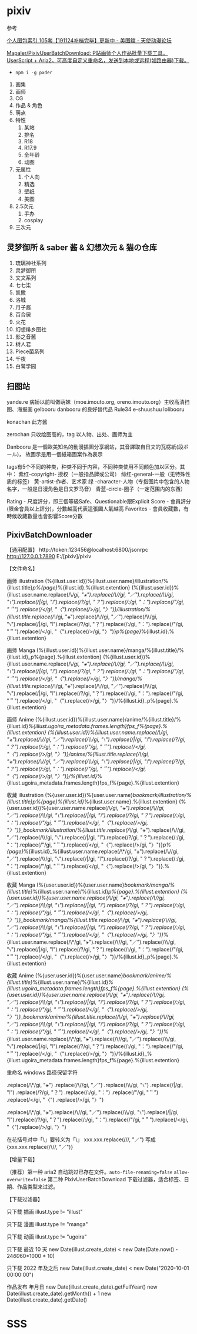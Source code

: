 # pixiv

参考

[个人图包索引 105套【191124补档完毕】更新中 - 美图舘 - 天使动漫论坛](https://www.tsdm.live/forum.php?mod=viewthread&tid=902674&fromuid=158902)

[Mapaler/PixivUserBatchDownload: P站画师个人作品批量下载工具，UserScript + Aria2。可高度自定义重命名，发送到本地或远程(如路由器)下载。](https://github.com/Mapaler/PixivUserBatchDownload)

- `npm i -g pxder`

1. 画集
2. 画师
3. CG
4. 作品 & 角色
5. 萌点
6. 特性
    1. 某站
    2. 排名
    3. R18
    4. R17.9
    5. 全年龄
    6. 动图
7. 无属性
    1. 个人向
    2. 精选
    3. 壁纸
    4. 美图
8. 2.5次元
    1. 手办
    2. cosplay
9. 三次元

## 灵梦御所 & saber 酱 & 幻想次元 & 猫の仓库

1. 琉璃神社系列
2. 灵梦御所
3. 文文系列
4. 七七柒
5. 凯撒
6. 洛城
7. 月子酱
8. 百合居
9. 火花
10. 幻想绯乡图社
11. 影之音酱
12. 树人君
13. Piece菌系列
14. 千夜
15. 白鹭学园


## 扫图站

yande.re    病娇以前叫做萌妹（moe.imouto.org, oreno.imouto.org）主收高清扫图、海报画
gelbooru    danbooru 的良好替代品
Rule34
e-shuushuu
lolibooru

konachan    此方酱

zerochan    只收绘图高的，tag 以人物、出处、画师为主


Danbooru 是一個歐美知名的動漫插圖分享網站，其音譯取自日文的瓦楞紙(段ボール)，
故圖示是用一個紙箱圖案作為表示

tags有5个不同的种类，种类不同于内容，不同种类使用不同颜色加以区分。其中：
紫红-copyright- 授权（一般指品牌或公司）
绯红-general-一般（无特殊性质的标签）
黄-artist-作者、艺术家
绿 -character-人物（专指图片中包含的人物名字，一般是日漫角色是日文罗马音）
青蓝-circle-圈子（一定范围内的东西）

Rating - 尺度評分，即三個等級Safe、Questionable跟Explicit
Score - 會員評分(限金會員以上評分)，分數越高代表這張圖人氣越高
Favorites - 會員收藏數，有時候收藏數量也會影響Score分數



## PixivBatchDownloader

【通用配置】
http://token:123456@localhost:6800/jsonrpc
http://127.0.0.1:7890
E:/[pixiv]/pixiv




【文件命名】

画师 illustration
(%{illust.user.id})%{illust.user.name}/illustration/%{illust.title}_p%{page}_%{illust.id}.%{illust.extention}
(%{illust.user.id})%{illust.user.name.replace(/\\*/gi, "⚹").replace(/\\//gi, "／").replace(/\\\\/gi, "∖").replace(/\|/gi, "∣").replace(/\?/gi, "？").replace(/:/gi, "：").replace(/"/gi, "＂").replace(/</gi, "〈").replace(/>/gi, "〉")}/illustration/%{illust.title.replace(/\\*/gi, "⚹").replace(/\\//gi, "／").replace(/\\\\/gi, "∖").replace(/\|/gi, "∣").replace(/\?/gi, "？").replace(/:/gi, "：").replace(/"/gi, "＂").replace(/</gi, "〈").replace(/>/gi, "〉")}_p%{page}_%{illust.id}.%{illust.extention}

画师 Manga
(%{illust.user.id})%{illust.user.name}/manga/%{illust.title}/%{illust.id}_p%{page}.%{illust.extention}
(%{illust.user.id})%{illust.user.name.replace(/\\*/gi, "⚹").replace(/\\//gi, "／").replace(/\\\\/gi, "∖").replace(/\|/gi, "∣").replace(/\?/gi, "？").replace(/:/gi, "：").replace(/"/gi, "＂").replace(/</gi, "〈").replace(/>/gi, "〉")}/manga/%{illust.title.replace(/\\*/gi, "⚹").replace(/\\//gi, "／").replace(/\\\\/gi, "∖").replace(/\|/gi, "∣").replace(/\?/gi, "？").replace(/:/gi, "：").replace(/"/gi, "＂").replace(/</gi, "〈").replace(/>/gi, "〉")}/%{illust.id}_p%{page}.%{illust.extention}

画师 Anime
(%{illust.user.id})%{illust.user.name}/anime/%{illust.title}/%{illust.id}_%{illust.ugoira_metadata.frames.length}fps_f%{page}.%{illust.extention}
(%{illust.user.id})%{illust.user.name.replace(/\\*/gi, "⚹").replace(/\\//gi, "／").replace(/\\\\/gi, "∖").replace(/\|/gi, "∣").replace(/\?/gi, "？").replace(/:/gi, "：").replace(/"/gi, "＂").replace(/</gi, "〈").replace(/>/gi, "〉")}/anime/%{illust.title.replace(/\\*/gi, "⚹").replace(/\\//gi, "／").replace(/\\\\/gi, "∖").replace(/\|/gi, "∣").replace(/\?/gi, "？").replace(/:/gi, "：").replace(/"/gi, "＂").replace(/</gi, "〈").replace(/>/gi, "〉")}/%{illust.id}_%{illust.ugoira_metadata.frames.length}fps_f%{page}.%{illust.extention}

收藏 illustration
(%{user.user.id})%{user.user.name}_bookmark/illustration/%{illust.title}_p%{page}_%{illust.id}_%{illust.user.name}.%{illust.extention}
(%{user.user.id})%{user.user.name.replace(/\\*/gi, "⚹").replace(/\\//gi, "／").replace(/\\\\/gi, "∖").replace(/\|/gi, "∣").replace(/\?/gi, "？").replace(/:/gi, "：").replace(/"/gi, "＂").replace(/</gi, "〈").replace(/>/gi, "〉")}_bookmark/illustration/%{illust.title.replace(/\\*/gi, "⚹").replace(/\\//gi, "／").replace(/\\\\/gi, "∖").replace(/\|/gi, "∣").replace(/\?/gi, "？").replace(/:/gi, "：").replace(/"/gi, "＂").replace(/</gi, "〈").replace(/>/gi, "〉")}_p%{page}_%{illust.id}_%{illust.user.name.replace(/\\*/gi, "⚹").replace(/\\//gi, "／").replace(/\\\\/gi, "∖").replace(/\|/gi, "∣").replace(/\?/gi, "？").replace(/:/gi, "：").replace(/"/gi, "＂").replace(/</gi, "〈").replace(/>/gi, "〉")}.%{illust.extention}

收藏 Manga
(%{user.user.id})%{user.user.name}_bookmark/manga/%{illust.title}_%{illust.user.name}/%{illust.id}_p%{page}.%{illust.extention}
(%{user.user.id})%{user.user.name.replace(/\\*/gi, "⚹").replace(/\\//gi, "／").replace(/\\\\/gi, "∖").replace(/\|/gi, "∣").replace(/\?/gi, "？").replace(/:/gi, "：").replace(/"/gi, "＂").replace(/</gi, "〈").replace(/>/gi, "〉")}_bookmark/manga/%{illust.title.replace(/\\*/gi, "⚹").replace(/\\//gi, "／").replace(/\\\\/gi, "∖").replace(/\|/gi, "∣").replace(/\?/gi, "？").replace(/:/gi, "：").replace(/"/gi, "＂").replace(/</gi, "〈").replace(/>/gi, "〉")}_%{illust.user.name.replace(/\\*/gi, "⚹").replace(/\\//gi, "／").replace(/\\\\/gi, "∖").replace(/\|/gi, "∣").replace(/\?/gi, "？").replace(/:/gi, "：").replace(/"/gi, "＂").replace(/</gi, "〈").replace(/>/gi, "〉")}/%{illust.id}_p%{page}.%{illust.extention}

收藏 Anime
(%{user.user.id})%{user.user.name}_bookmark/anime/%{illust.title}_%{illust.user.name}/%{illust.id}_%{illust.ugoira_metadata.frames.length}fps_f%{page}.%{illust.extention}
(%{user.user.id})%{user.user.name.replace(/\\*/gi, "⚹").replace(/\\//gi, "／").replace(/\\\\/gi, "∖").replace(/\|/gi, "∣").replace(/\?/gi, "？").replace(/:/gi, "：").replace(/"/gi, "＂").replace(/</gi, "〈").replace(/>/gi, "〉")}_bookmark/anime/%{illust.title.replace(/\\*/gi, "⚹").replace(/\\//gi, "／").replace(/\\\\/gi, "∖").replace(/\|/gi, "∣").replace(/\?/gi, "？").replace(/:/gi, "：").replace(/"/gi, "＂").replace(/</gi, "〈").replace(/>/gi, "〉")}_%{illust.user.name.replace(/\\*/gi, "⚹").replace(/\\//gi, "／").replace(/\\\\/gi, "∖").replace(/\|/gi, "∣").replace(/\?/gi, "？").replace(/:/gi, "：").replace(/"/gi, "＂").replace(/</gi, "〈").replace(/>/gi, "〉")}/%{illust.id}_%{illust.ugoira_metadata.frames.length}fps_f%{page}.%{illust.extention}




重命名 windows 路径保留字符

.replace(/\\*/gi, "⚹")
.replace(/\\//gi, "／")
.replace(/\\\\/gi, "∖")
.replace(/\|/gi, "∣")
.replace(/\?/gi, "？")
.replace(/:/gi, "：")
.replace(/"/gi, "＂")
.replace(/</gi, "〈")
.replace(/>/gi, "〉")

.replace(/\\*/gi, "⚹").replace(/\\//gi, "／").replace(/\\\\/gi, "∖").replace(/\|/gi, "∣").replace(/\?/gi, "？").replace(/:/gi, "：").replace(/"/gi, "＂").replace(/</gi, "〈").replace(/>/gi, "〉")


在花括号对中「\」要转义为「\\」
xxx.xxx.replace(/\//, "／")
写成
{xxx.xxx.replace(/\\//, "／")}



【增量下载】

（推荐）第一种 aria2 自动跳过已存在文件。`auto-file-renaming=false` `allow-overwrite=false`
第二种 PixivUserBatchDownload 下载过滤器，适合标签、日期、作品类型来过滤。



【下载过滤器】

只下载 插画
illust.type != "illust"

只下载 漫画
illust.type != "manga"

只下载 动画
illust.type != "ugoira"

只下载 最近 10 天
new Date(illust.create_date) < new Date(Date.now() - 24*60*60*1000 * 10)

只下载 2022 年及之后
new Date(illust.create_date) < new Date("2020-10-01 00:00:00")

作品发布 年月日
new Date(illust.create_date).getFullYear()
new Date(illust.create_date).getMonth() + 1
new Date(illust.create_date).getDate()


# SSS

